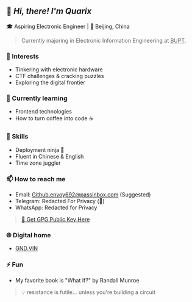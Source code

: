 ## 👋 *Hi, there! I'm Quarix*

🎓 Aspiring Electronic Engineer | 📍 Beijing, China

> Currently majoring in Electronic Information Engineering at <abbr title="Beijing University of Posts and Telecommunications">BUPT</abbr>.

### 👀 Interests

- Tinkering with electronic hardware
- CTF challenges & cracking puzzles
- Exploring the digital frontier

### 🌱 Currently learning

- Frontend technologies
- How to turn coffee into code ☕️

### 💼 Skills

- Deployment ninja 🥷
- Fluent in Chinese & English
- Time zone juggler

### 📫 How to reach me

- Email: Github.envoy692@passinbox.com  (Suggested)
- Telegram: Redacted For Privacy (🙌)
- WhatsApp: Redacted for Privacy
>[🔑 Get GPG Public Key Here](https://github.com/uarix.gpg)

### 🌐 Digital home

- [GND.VIN](https://GND.VIN/)

### ⚡ Fun

- My favorite book is "What If?" by Randall Munroe

> 💡 resistance is futile... unless you're building a circuit
